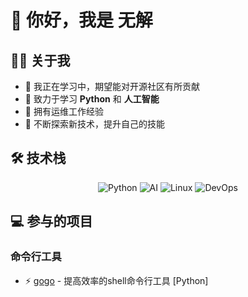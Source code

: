 # 👋 你好，我是 无解

## 🧑‍💻 关于我

- 🌱 我正在学习中，期望能对开源社区有所贡献
- 🔭 致力于学习 **Python** 和 **人工智能**
- 💼 拥有运维工作经验
- 🚀 不断探索新技术，提升自己的技能

## 🛠️ 技术栈

<div align="center">
  <img src="https://img.shields.io/badge/Python-3776AB?style=for-the-badge&logo=python&logoColor=white" alt="Python">
  <img src="https://img.shields.io/badge/AI-FF6F00?style=for-the-badge&logo=tensorflow&logoColor=white" alt="AI">
  <img src="https://img.shields.io/badge/Linux-FCC624?style=for-the-badge&logo=linux&logoColor=black" alt="Linux">
  <img src="https://img.shields.io/badge/DevOps-0A0A0A?style=for-the-badge&logo=devops&logoColor=white" alt="DevOps"></div>

## 💻 参与的项目

### 命令行工具

* :zap: [gogo](https://github.com/wilton-wu/gogo) - 提高效率的shell命令行工具 [Python]
